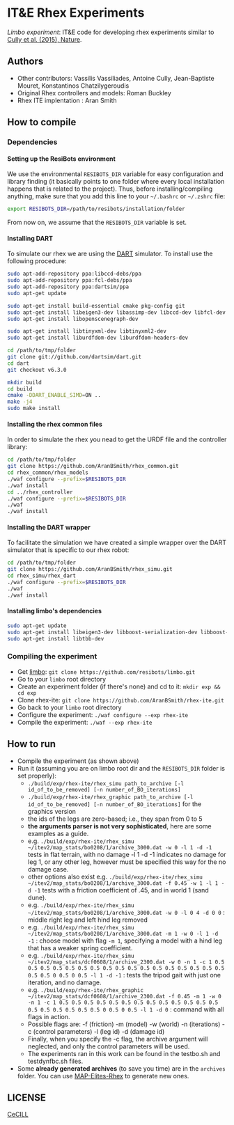 # IT&E Rhex Experiments

*Limbo experiment*: IT&E code for developing rhex experiments similar to [Cully et al. (2015), Nature](https://github.com/resibots/cully_2015_nature).

## Authors
- Other contributors: Vassilis Vassiliades, Antoine Cully, Jean-Baptiste Mouret, Konstantinos Chatzilygeroudis
- Original Rhex controllers and models: Roman Buckley
- Rhex ITE implentation : Aran Smith

## How to compile

### Dependencies

#### Setting up the ResiBots environment

We use the environmental `RESIBOTS_DIR` variable for easy configuration and library finding (it basically points to one folder where every local installation happens that is related to the project). Thus, before installing/compiling anything, make sure that you add this line to your `~/.bashrc` or `~/.zshrc` file:

```bash
export RESIBOTS_DIR=/path/to/resibots/installation/folder
```

From now on, we assume that the `RESIBOTS_DIR` variable is set.

#### Installing DART

To simulate our rhex we are using the [DART] simulator. To install use the following procedure:

```bash
sudo apt-add-repository ppa:libccd-debs/ppa
sudo apt-add-repository ppa:fcl-debs/ppa
sudo apt-add-repository ppa:dartsim/ppa
sudo apt-get update

sudo apt-get install build-essential cmake pkg-config git
sudo apt-get install libeigen3-dev libassimp-dev libccd-dev libfcl-dev libboost-regex-dev libboost-system-dev libode-dev
sudo apt-get install libopenscenegraph-dev

sudo apt-get install libtinyxml-dev libtinyxml2-dev
sudo apt-get install liburdfdom-dev liburdfdom-headers-dev

cd /path/to/tmp/folder
git clone git://github.com/dartsim/dart.git
cd dart
git checkout v6.3.0

mkdir build
cd build
cmake -DDART_ENABLE_SIMD=ON ..
make -j4
sudo make install
```

#### Installing the rhex common files

In order to simulate the rhex you nead to get the URDF file and the controller library:

```bash
cd /path/to/tmp/folder
git clone https://github.com/AranBSmith/rhex_common.git
cd rhex_common/rhex_models
./waf configure --prefix=$RESIBOTS_DIR
./waf install
cd ../rhex_controller
./waf configure --prefix=$RESIBOTS_DIR
./waf
./waf install
```

#### Installing the DART wrapper

To facilitate the simulation we have created a simple wrapper over the DART simulator that is specific to our rhex robot:

```bash
cd /path/to/tmp/folder
git clone https://github.com/AranBSmith/rhex_simu.git
cd rhex_simu/rhex_dart
./waf configure --prefix=$RESIBOTS_DIR
./waf
./waf install
```

#### Installing limbo's dependencies

```bash
sudo apt-get update
sudo apt-get install libeigen3-dev libboost-serialization-dev libboost-filesystem-dev libboost-test-dev libboost-program-options-dev libboost-thread-dev libboost-regex-dev libboost-graph-dev
sudo apt-get install libtbb-dev
```

### Compiling the experiment

- Get [limbo]: `git clone https://github.com/resibots/limbo.git`
- Go to your `limbo` root directory
- Create an experiment folder (if there's none) and cd to it: `mkdir exp && cd exp`
- Clone rhex-ite: `git clone https://github.com/AranBSmith/rhex-ite.git`
- Go back to your `limbo` root directory
- Configure the experiment: `./waf configure --exp rhex-ite`
- Compile the experiment: `./waf --exp rhex-ite`

## How to run

- Compile the experiment (as shown above)
- Run it (assuming you are on limbo root dir and the `RESIBOTS_DIR` folder is set properly):
    - `./build/exp/rhex-ite/rhex_simu path_to_archive [-l id_of_to_be_removed] [-n number_of_BO_iterations]`
    - `./build/exp/rhex-ite/rhex_graphic path_to_archive [-l id_of_to_be_removed] [-n number_of_BO_iterations]` for the graphics version
    - the ids of the legs are zero-based; i.e., they span from 0 to 5
    - **the arguments parser is not very sophisticated**, here are some examples as a guide.
    - e.g. `./build/exp/rhex-ite/rhex_simu ~/itev2/map_stats/bo0208/1/archive_3000.dat -w 0 -l 1 -d -1` tests in flat terrain, with no damage -l 1 -d -1 indicates no damage for leg 1, or any other leg, however must be specified this way for the no damage case.
    - other options also exist e.g. `./build/exp/rhex-ite/rhex_simu ~/itev2/map_stats/bo0208/1/archive_3000.dat -f 0.45 -w 1 -l 1 -d -1` tests with a friction coefficient of .45, and in world 1 (sand dune). 
    - e.g. `./build/exp/rhex-ite/rhex_simu ~/itev2/map_stats/bo0208/1/archive_3000.dat -w 0 -l 0 4 -d 0 0` : middle right leg and left hind leg removed
    - e.g. `./build/exp/rhex-ite/rhex_simu ~/itev2/map_stats/bo0208/1/archive_3000.dat -m 1 -w 0 -l 1 -d -1` : choose model with flag `-m 1`, specifying a model with a hind leg that has a weaker spring coefficient.
    - e.g. `./build/exp/rhex-ite/rhex_simu ~/itev2/map_stats/dcf0608/1/archive_2300.dat -w 0 -n 1 -c 1 0.5 0.5 0.5 0.5 0.5 0.5 0.5 0.5 0.5 0.5 0.5 0.5 0.5 0.5 0.5 0.5 0.5 0.5 0.5 0 0.5 0 0.5 -l 1 -d -1` : tests the tripod gait with just one iteration, and no damage.
    - e.g. `./build/exp/rhex-ite/rhex_graphic ~/itev2/map_stats/dcf0608/1/archive_2300.dat -f 0.45 -m 1 -w 0 -n 1 -c 1 0.5 0.5 0.5 0.5 0.5 0.5 0.5 0.5 0.5 0.5 0.5 0.5 0.5 0.5 0.5 0.5 0.5 0.5 0.5 0 0.5 0 0.5 -l 1 -d 0` : command with all flags in action.
    - Possible flags are: -f (friction) -m (model) -w (world) -n (iterations) -c (control parameters) -l (leg id) -d (damage id)
    - Finally, when you specify the -c flag, the archive argument will neglected, and only the control parameters will be used.
    - The experiments ran in this work can be found in the testbo.sh and testdynfbc.sh files.
- Some **already generated archives** (to save you time) are in the `archives` folder. You can use [MAP-Elites-Rhex](https://github.com/AranBSmith/MAP-Elites-Rhex) to generate new ones.

## LICENSE

[CeCILL]

[CeCILL]: http://www.cecill.info/index.en.html
[DART]: https://github.com/dartsim/dart
[limbo]: https://github.com/resibots/limbo
